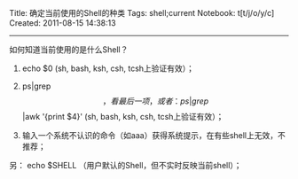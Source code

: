 Title: 确定当前使用的Shell的种类
Tags: shell;current
Notebook: t[t/j/o/y/c]
Created: 2011-08-15 14:38:13

------

如何知道当前使用的是什么Shell？ 

 1.  echo $0  (sh, bash, ksh, csh, tcsh上验证有效）； 

 2. ps|grep $$ ，看最后一项，或者： ps|grep $$|awk '{print $4}' (sh, bash, ksh, csh, tcsh上验证有效）； 

3. 输入一个系统不认识的命令（如aaa）获得系统提示，在有些shell上无效，不推荐； 

 

另： echo $SHELL （用户默认的Shell，但不实时反映当前shell）；
